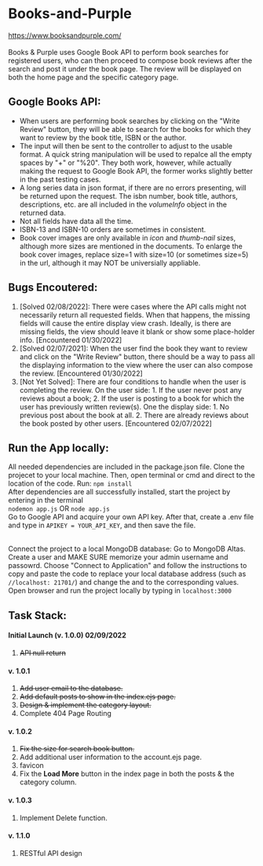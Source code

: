 # Books-and-Purple
https://www.booksandpurple.com/
<br>
<br>Books & Purple uses Google Book API to perform book searches for registered users, who can then proceed to compose book reviews after the search and post it under the book page. The review will be displayed on both the home page and the specific category page.

Google Books API: 
------------------------------
<ul>
  <li>When users are performing book searches by clicking on the "Write Review" button, they will be able to search for the books for which they want to review by the book title, ISBN or the author.</li>
 <li>The input will then be sent to the controller to adjust to the usable format. A quick string manipulation will be used to repalce all the empty spaces by "+" or "%20". They both work, however, while actually making the request to Google Book API, the former works slightly better in the past testing cases.</li>
 <li>A long series data in json format, if there are no errors presenting, will be returned upon the request. The isbn number, book title, authors, descriptions, etc. are all included in the <em>volumeInfo</em> object in the returned data.</li>
 <li>Not all fields have data all the time.</li>
 <li>ISBN-13 and ISBN-10 orders are sometimes in consistent.</li>
 <li>Book cover images are only available in <em>icon</em> and <em>thumb-nail</em> sizes, although more sizes are mentioned in the documents. To enlarge the book cover images, replace size=1 with size=10 (or sometimes size=5) in the url, although it may NOT be universially appliable.</li>
</ul>

Bugs Encoutered: 
------------------------------
<ol>
 <li>[Solved 02/08/2022]: There were cases where the API calls might not necessarily return all requested fields. When that happens, the missing fields will cause the entire display view crash. Ideally, is there are missing fields, the view should leave it blank or show some place-holder info. [Encountered 01/30/2022]</li>
 <li>[Solved 02/07/2021]: When the user find the book they want to review and click on the "Write Review" button, there should be a way to pass all the displaying information to the view where the user can also compose the review. [Encountered 01/30/2022]</li>
 <li>[Not Yet Solved]: There are four conditions to handle when the user is completing the review. On the user side: 1. If the user never post any reviews about a book; 2. If the user is posting to a book for which the user has previously written review(s). One the display side: 1. No previous post about the book at all. 2. There are already reviews about the book posted by other users. [Encountered 02/07/2022] </li>
</ol>
 
Run the App locally:
------------------------------
All needed dependencies are included in the package.json file. Clone the projecet to your local machine. Then, open terminal or cmd and direct to the location of the code. Run: ```npm install ```
<br>After dependencies are all successfully installed, start the project by entering in the terminal<br>
```nodemon app.js``` OR ```node app.js```
<br>Go to Google API and acquire your own API key. After that, create a .env file and type in ```APIKEY = YOUR_API_KEY```, and then save the file.

<br> Connect the project to a local MongoDB database: Go to MongoDB Altas. Create a user and MAKE SURE memorize your admin username and passowrd. Choose "Connect to Application" and follow the instructions to copy and paste the code to replace your local database address (such as ```//localhost: 21701/```) and change the <username> and <password> to the corresponding values.
<br> Open browser and run the project locally by typing in ```localhost:3000```

Task Stack:
------------------------------
<h4>Initial Launch (v. 1.0.0) 02/09/2022</h4>
<ol>
 <li> <strike>API null return</strike></li>
</ol>

<h4>v. 1.0.1</h4>
<ol>
 <li> <strike>Add user email to the database.</strike> </li>
 <li> <strike>Add default posts to show in the index.ejs page.</strike></li>
 <li> <strike>Design & implement the category layout.</strike> </li>
 <li> Complete 404 Page Routing</li>
</ol>

<h4>v. 1.0.2</h4>
<ol>
 <li> <strike>Fix the size for search book button.</strike></li>
 <li> Add additional user information to the account.ejs page.</li>
 <li> favicon </li>
 <li> Fix the <b>Load More</b> button in the index page in both the posts & the category column. </li>
 </li>
</ol>

<h4>v. 1.0.3</h4>
<ol>
  <li>Implement Delete function.</li>
</ol>

<h4>v. 1.1.0</h4>
<ol>
  <li>RESTful API design</li>
</ol>
